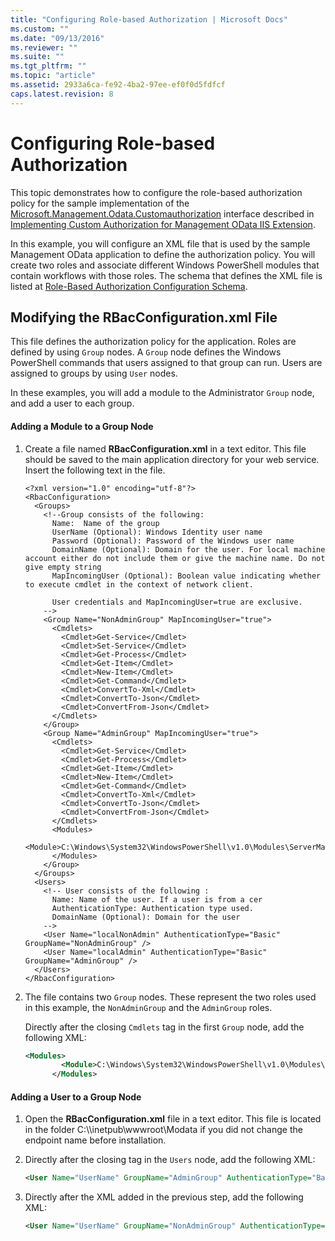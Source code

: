 ```yaml
---
title: "Configuring Role-based Authorization | Microsoft Docs"
ms.custom: ""
ms.date: "09/13/2016"
ms.reviewer: ""
ms.suite: ""
ms.tgt_pltfrm: ""
ms.topic: "article"
ms.assetid: 2933a6ca-fe92-4ba2-97ee-ef0f0d5fdfcf
caps.latest.revision: 8
---
```

# Configuring Role-based Authorization
This topic demonstrates how to configure the role-based authorization policy for the sample implementation of the [Microsoft.Management.Odata.Customauthorization](/dotnet/api/Microsoft.Management.Odata.CustomAuthorization) interface described in [Implementing Custom Authorization for Management OData IIS Extension](./implementing-custom-authorization-for-a-management-odata-web-service.md).

 In this example, you will configure an XML file that is used by the sample Management OData application to define the authorization policy. You will create two roles and associate different Windows PowerShell modules that contain workflows with those roles. The schema that defines the XML file is listed at [Role-Based Authorization Configuration Schema](./role-based-authorization-configuration-schema.md).

## Modifying the RBacConfiguration.xml File
 This file defines the authorization policy for the application. Roles are defined by using `Group` nodes. A `Group` node defines the Windows PowerShell commands that users assigned to that group can run. Users are assigned to groups by using `User` nodes.

 In these examples, you will add a module to the Administrator `Group` node, and add a user to each group.

#### Adding a Module to a Group Node

1.  Create a file named **RBacConfiguration.xml** in a text editor. This file should be saved to the main application directory for your web service. Insert the following text in the file.

    ```
    <?xml version="1.0" encoding="utf-8"?>
    <RbacConfiguration>
      <Groups>
        <!--Group consists of the following:
          Name:  Name of the group
          UserName (Optional): Windows Identity user name
          Password (Optional): Password of the Windows user name
          DomainName (Optional): Domain for the user. For local machine account either do not include them or give the machine name. Do not give empty string
          MapIncomingUser (Optional): Boolean value indicating whether to execute cmdlet in the context of network client.

          User credentials and MapIncomingUser=true are exclusive.
        -->
        <Group Name="NonAdminGroup" MapIncomingUser="true">
          <Cmdlets>
            <Cmdlet>Get-Service</Cmdlet>
            <Cmdlet>Set-Service</Cmdlet>
            <Cmdlet>Get-Process</Cmdlet>
            <Cmdlet>Get-Item</Cmdlet>
            <Cmdlet>New-Item</Cmdlet>
            <Cmdlet>Get-Command</Cmdlet>
            <Cmdlet>ConvertTo-Xml</Cmdlet>
            <Cmdlet>ConvertTo-Json</Cmdlet>
            <Cmdlet>ConvertFrom-Json</Cmdlet>
          </Cmdlets>
        </Group>
        <Group Name="AdminGroup" MapIncomingUser="true">
          <Cmdlets>
            <Cmdlet>Get-Service</Cmdlet>
            <Cmdlet>Get-Process</Cmdlet>
            <Cmdlet>Get-Item</Cmdlet>
            <Cmdlet>New-Item</Cmdlet>
            <Cmdlet>Get-Command</Cmdlet>
            <Cmdlet>ConvertTo-Xml</Cmdlet>
            <Cmdlet>ConvertTo-Json</Cmdlet>
            <Cmdlet>ConvertFrom-Json</Cmdlet>
          </Cmdlets>
          <Modules>
            <Module>C:\Windows\System32\WindowsPowerShell\v1.0\Modules\ServerManager\ServerManager.psd1</Module>
          </Modules>
        </Group>
      </Groups>
      <Users>
        <!-- User consists of the following :
          Name: Name of the user. If a user is from a cer
          AuthenticationType: Authentication type used.
          DomainName (Optional): Domain for the user
        -->
        <User Name="localNonAdmin" AuthenticationType="Basic" GroupName="NonAdminGroup" />
        <User Name="localAdmin" AuthenticationType="Basic" GroupName="AdminGroup" />
      </Users>
    </RbacConfiguration>
    ```

2.  The file contains two `Group` nodes. These represent the two roles used in this example, the `NonAdminGroup` and the `AdminGroup` roles.

     Directly after the closing `Cmdlets` tag in the first `Group` node, add the following XML:

    ```xml
    <Modules>
            <Module>C:\Windows\System32\WindowsPowerShell\v1.0\Modules\ServerManager\ServerManager.psd1</Module>
          </Modules>
    ```

#### Adding a User to a Group Node

1.  Open the **RBacConfiguration.xml** file in a text editor. This file is located in the folder C:\\\inetpub\wwwroot\Modata  if you did not change the endpoint name before installation.

2.  Directly after the closing tag in the `Users` node, add the following XML:

    ```xml
    <User Name="UserName" GroupName="AdminGroup" AuthenticationType="Basic" DomainName="DomainName"/>
    ```

3.  Directly after the XML added in the previous step, add the following XML:

    ```xml
    <User Name="UserName" GroupName="NonAdminGroup" AuthenticationType="Basic" DomainName="DomainName"/>
    ```
